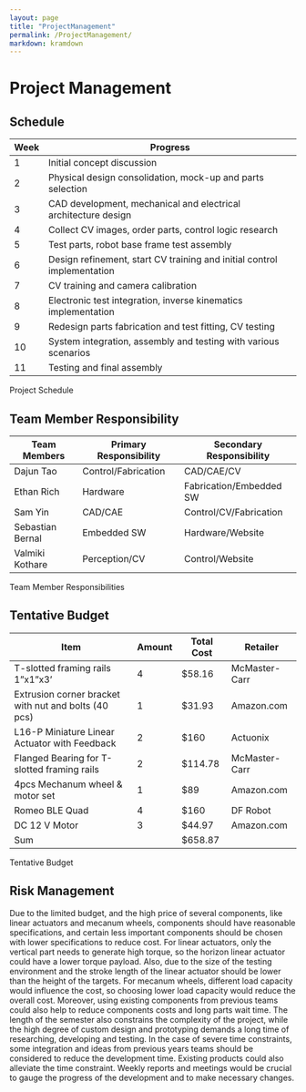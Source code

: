```yaml
---
layout: page
title: "ProjectManagement"
permalink: /ProjectManagement/
markdown: kramdown
---
```


# Project Management
## Schedule
| Week | Progress |
| --- | --- |
| 1 | Initial concept discussion |
| 2 | Physical design consolidation, mock-up and parts selection |
| 3 | CAD development, mechanical and electrical architecture design |
| 4 | Collect CV images, order parts, control logic research |
| 5 | Test parts, robot base frame test assembly |
| 6 | Design refinement, start CV training and initial control implementation  |
| 7 | CV training and camera calibration |
| 8 | Electronic test integration,  inverse kinematics implementation |
| 9 | Redesign parts fabrication and test fitting, CV testing  |
| 10| System integration, assembly and testing with various scenarios |
| 11| Testing and final assembly |

Project Schedule


## Team Member Responsibility
| Team Members | Primary Responsibility | Secondary Responsibility |
| --- | --- | --- |
| Dajun Tao | Control/Fabrication | CAD/CAE/CV |
| Ethan Rich | Hardware | Fabrication/Embedded SW |
| Sam Yin | CAD/CAE | Control/CV/Fabrication |
| Sebastian Bernal | Embedded SW | Hardware/Website |
| Valmiki Kothare | Perception/CV | Control/Website |

Team Member Responsibilities


## Tentative Budget
| Item | Amount | Total Cost | Retailer |
| --- | --- | --- | --- |
| T-slotted framing rails 1”x1”x3’ | 4 | $58.16 | McMaster-Carr |
| Extrusion corner bracket with nut and bolts (40 pcs) | 1 | $31.93 | Amazon.com |
| L16-P Miniature Linear Actuator with Feedback | 2 | $160 | Actuonix |
| Flanged Bearing for T-slotted framing rails | 2 | $114.78 | McMaster-Carr |
| 4pcs Mechanum wheel & motor set | 1 | $89 | Amazon.com |
| Romeo BLE Quad | 4 | $160 | DF Robot |
| DC 12 V Motor | 3 | $44.97 | Amazon.com |
| Sum | | $658.87| |

Tentative Budget

## Risk Management
Due to the limited budget, and the high price of several components, like linear actuators and mecanum wheels, components should have reasonable specifications, and certain less important components should be chosen with lower specifications to reduce cost. For linear actuators, only the vertical part needs to generate high torque, so the horizon linear actuator could have a lower torque payload. Also, due to the size of the testing environment and the stroke length of the linear actuator should be lower than the height of the targets. For mecanum wheels, different load capacity would influence the cost, so choosing lower load capacity would reduce the overall cost. Moreover, using existing components from previous teams could also help to reduce components costs and long parts wait time.
The length of the semester also constrains the complexity of the project, while the high degree of custom design and prototyping demands a long time of researching, developing and testing. In the case of severe time constraints, some integration and ideas from previous years teams should be considered to reduce the development time. Existing products could also alleviate the time constraint. Weekly reports and meetings would be crucial to gauge the progress of the development and to make necessary changes.
